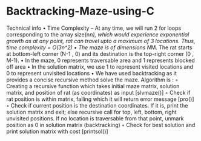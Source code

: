 # Backtracking-Maze-using-C
Technical info
    • Time Complexity – At any time, we will run 2 for loops corresponding to the array size(n*n), which would experience exponential growth as at any point, rat can travel upto a maximum of 3 locations. Thus, time complexity = O(3n^2)
    • The maze is of dimensions N*M. The rat starts at bottom-left corner (N-1 , 0) and its destination is the top-right corner (0 , M-1).
    • In the maze, 0 represents traversable area and 1 represents blocked off area
    • In the solution matrix, we use 1 to represent visited locations and 0 to represent unvisited locations
    • We have used backtracking as it provides a concise recursive method solve the maze. Algorithm is :
        ◦ Creating a recursive function which takes initial maze matrix, solution matrix, and position of rat (as coordinates) as input [slvmaze()]
        ◦ Check if rat position is within matrix, failing which it will return error message [pro()]
        ◦ Check if current position is the destination coordinates. If it is, print the solution matrix and exit; else recursive call for top, left, bottom, right unvisited positions. If no location is traversable from that point, unmark position as 0 in solution matrix (backtracking)
        ◦ Check for best solution and print solution matrix with cost [printsol()]

